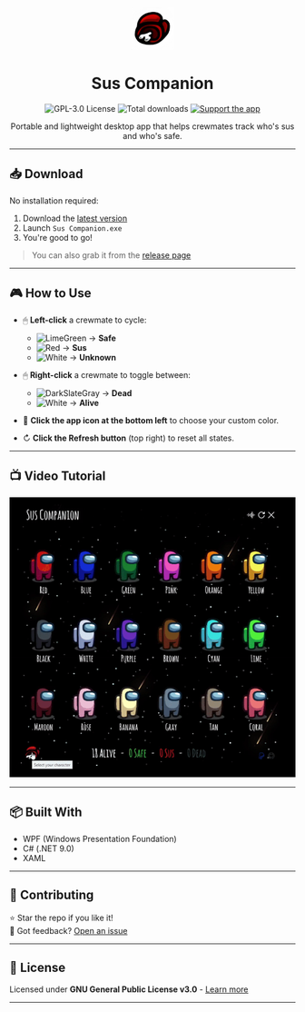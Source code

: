 <p align="center">
  <a href="https://github.com/lucas-jammes/SusCompanion">
    <img src="assets/images/misc/logo.png" alt="Sus Companion Logo" width="75" height="75">
  </a>

  <h1 align="center">Sus Companion</h1>

  <p align="center">
    <img src="https://img.shields.io/github/license/lucas-jammes/SusCompanion" title="GPL-3.0 License">
    <img src="https://img.shields.io/github/downloads/lucas-jammes/SusCompanion/total" title="Total downloads">
    <a href="https://www.paypal.me/lucasjammes" target="_blank"><img src="https://img.shields.io/badge/💙-Support_the_app-blue.svg" alt="Support the app"></a>
  </p>

  <p align="center">
    Portable and lightweight desktop app that helps crewmates track who's sus and who's safe.
  </p>
</p>

---

## 📥 Download

No installation required:

1. Download the [latest version][direct-download]
2. Launch `Sus Companion.exe`
3. You're good to go!

> You can also grab it from the [release page][release-page]

---

## 🎮 How to Use

- 🖱 **Left-click** a crewmate to cycle:  
  - ![LimeGreen](https://place-hold.it/10/32CD32/32CD32) → **Safe**  
  - ![Red](https://place-hold.it/10/FF0000/FF0000) → **Sus**  
  - ![White](https://place-hold.it/10/FFFFFF/FFFFFF) → **Unknown**

- 🖱 **Right-click** a crewmate to toggle between:  
  - ![DarkSlateGray](https://place-hold.it/10/2F4F4F/2F4F4F) → **Dead**  
  - ![White](https://place-hold.it/10/FFFFFF/FFFFFF) → **Alive**

- 🎨 **Click the app icon at the bottom left** to choose your custom color.

- ↻ **Click the Refresh button** (top right) to reset all states.


---

## 📺 Video Tutorial

![Application Tutorial](./assets/images/misc/tutorial.gif "App in action")

---

## 📦 Built With

- WPF (Windows Presentation Foundation)  
- C# (.NET 9.0)  
- XAML  

---

## 🤝 Contributing  

⭐ Star the repo if you like it!  
💬 Got feedback? [Open an issue](https://github.com/lucas-jammes/SusCompanion/issues)  

---

## 📜 License

Licensed under **GNU General Public License v3.0** - [Learn more](https://www.gnu.org/licenses/gpl-3.0.en.html)

---

[release-page]: https://github.com/lucas-jammes/SusCompanion/releases/latest "Latest release"  
[direct-download]: https://github.com/lucas-jammes/SusCompanion/releases/download/v1.9.0/Sus_Companion.exe "Direct download"

